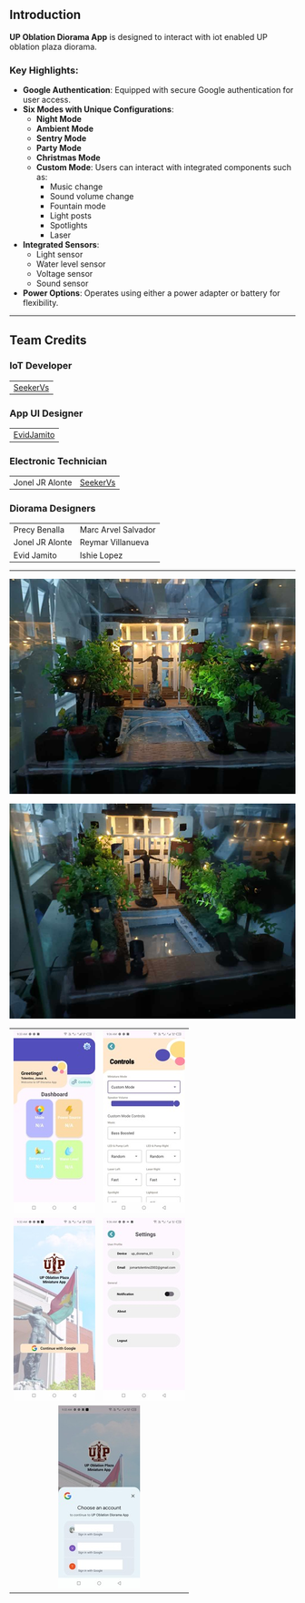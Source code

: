 ## Introduction

**UP Oblation Diorama App** is designed to interact with iot enabled UP oblation plaza diorama.

### Key Highlights:

- **Google Authentication**: Equipped with secure Google authentication for user access.  
- **Six Modes with Unique Configurations**:  
  - **Night Mode**  
  - **Ambient Mode**  
  - **Sentry Mode**  
  - **Party Mode**  
  - **Christmas Mode**  
  - **Custom Mode**: Users can interact with integrated components such as:  
    - Music change
    - Sound volume change
    - Fountain mode  
    - Light posts  
    - Spotlights  
    - Laser  
- **Integrated Sensors**:  
  - Light sensor  
  - Water level sensor  
  - Voltage sensor  
  - Sound sensor  
- **Power Options**: Operates using either a power adapter or battery for flexibility.  

---

## Team Credits

### IoT Developer  
<table>
  <tr>
    <td><a href="https://github.com/SeekerVs">SeekerVs</a></td>
  </tr>
</table>

### App UI Designer  
<table>
  <tr>
    <td><a href="https://github.com/EvidJamito">EvidJamito</a></td>
  </tr>
</table>

### Electronic Technician  
<table>
  <tr>
    <td>Jonel JR Alonte</td>
    <td><a href="https://github.com/SeekerVs">SeekerVs</a></td>
  </tr>
</table>

### Diorama Designers  
<table>
  <tr>
    <td>Precy Benalla</td>
    <td>Marc Arvel Salvador</td>
  </tr>
  <tr>
    <td>Jonel JR Alonte</td>
    <td>Reymar Villanueva</td>
  </tr>
  <tr>
    <td>Evid Jamito</td>
    <td>Ishie Lopez</td>
  </tr>
</table>

---

![Image](https://raw.githubusercontent.com/seekerVs/UP-Oblation-Diorama_App/main/demo%20images/467460797_583587017472305_4700103339857363031_n.jpg)

![Image](https://raw.githubusercontent.com/seekerVs/UP-Oblation-Diorama_App/main/demo%20images/467457954_1209196866835107_6704296696618841021_n.jpg)


<table>
  <tr>
    <td>
      <img src="https://raw.githubusercontent.com/seekerVs/UP-Oblation-Diorama_App/main/demo%20images/467462619_1337222307729412_5298046835836525372_n.jpg" alt="Image">
    </td>
    <td>
      <img src="https://raw.githubusercontent.com/seekerVs/UP-Oblation-Diorama_App/main/demo%20images/467459375_2808998065944416_6895024914892708923_n.jpg" alt="Image">
    </td>
  </tr>
  <tr>
    <td>
      <img src="https://raw.githubusercontent.com/seekerVs/UP-Oblation-Diorama_App/main/demo%20images/467456702_1185204330006156_299890435009467746_n.jpg" alt="Image">
    </td>
    <td>
      <img src="https://raw.githubusercontent.com/seekerVs/UP-Oblation-Diorama_App/main/demo%20images/462568625_1614467812838405_8940945305707783859_n.jpg" alt="Image">
    </td>
  </tr>
  <tr>
    <td colspan="2" align="center">
      <img src="https://raw.githubusercontent.com/seekerVs/UP-Oblation-Diorama_App/main/demo%20images/462548645_1082177873173466_1504629648522392956_n.jpg" alt="Image">
    </td>
  </tr>
</table>

